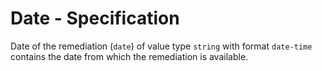 # Date - Specification

Date of the remediation (`date`) of value type `string` with format `date-time` contains the date from which the
remediation is available.
